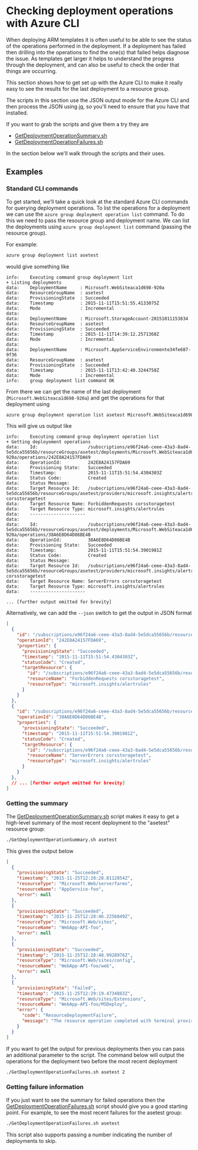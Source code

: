# Checking deployment operations with Azure CLI
When deploying ARM templates it is often useful to be able to see the status of the operations performed in the deployment.
If a deployment has failed then drilling into the operations to find the one(s) that failed helps diagnose the issue.
As templates get larger it helps to understand the progress through the deployment, and can also be useful to check the order that things are occurring.

This section shows how to get set up with the Azure CLI to make it really easy to see the results for the last deployment to a resource group.

The scripts in this section use the JSON output mode for the Azure CLI and then process the JSON using [jq](https://stedolan.github.io/jq/), so you'll need to ensure that you have that installed.

If you want to grab the scripts and give them a try they are
* [GetDeploymentOperationSummary.sh](/Tips-and-tricks/scripts/GetDeploymentOperationSummary.sh)
* [GetDeploymentOperationFailures.sh](/Tips-and-tricks/scripts/GetDeploymentOperationFailures.sh)

In the section below we'll walk through the scripts and their uses.

## Examples

### Standard CLI commands
To get started, we’ll take a quick look at the standard Azure CLI commands for querying deployment operations. To list the operations for a deployment we can use the `azure group deployment operation list` command. To do this we need to pass the resource group and deployment name. We can list the deployments using `azure group deployment list` command (passing the resource group).

For example:

```bash
azure group deployment list asetest
```

would give something like

```
info:    Executing command group deployment list
+ Listing deployments
data:    DeploymentName     : Microsoft.WebSiteaca1d698-920a
data:    ResourceGroupName  : asetest
data:    ProvisioningState  : Succeeded
data:    Timestamp          : 2015-11-11T15:51:55.4133075Z
data:    Mode               : Incremental
data:
data:    DeploymentName     : Microsoft.StorageAccount-20151011153834
data:    ResourceGroupName  : asetest
data:    ProvisioningState  : Succeeded
data:    Timestamp          : 2015-11-11T14:39:12.2571368Z
data:    Mode               : Incremental
data:
data:    DeploymentName     : Microsoft.AppServiceEnvironmente34fe687-9f36
data:    ResourceGroupName  : asetest
data:    ProvisioningState  : Succeeded
data:    Timestamp          : 2015-11-11T13:42:40.3244758Z
data:    Mode               : Incremental
info:    group deployment list command OK
```

From there we can get the name of the last deployment (`Microsoft.WebSiteaca1d698-920a`) and get the operations for that deployment using

```bash
azure group deployment operation list asetest Microsoft.WebSiteaca1d698-920a
```

This will give us output like

```
info:    Executing command group deployment operation list
+ Getting deployoment operations
data:    Id:                   /subscriptions/e96f24a6-ceee-43a3-8ad4-5e5dca55656b/resourceGroups/asetest/deployments/Microsoft.WebSiteaca1d698-920a/operations/242E8A24157FDA69
data:    OperationId:          242E8A24157FDA69
data:    Provisioning State:   Succeeded
data:    Timestamp:            2015-11-11T15:51:54.4304303Z
data:    Status Code:          Created
data:    Status Message:
data:    Target Resource Id:   /subscriptions/e96f24a6-ceee-43a3-8ad4-5e5dca55656b/resourceGroups/asetest/providers/microsoft.insights/alertrules/ForbiddenRequests corsstoragetest
data:    Target Resource Name: ForbiddenRequests corsstoragetest
data:    Target Resource Type: microsoft.insights/alertrules
data:    ---------------------
data:
data:    Id:                   /subscriptions/e96f24a6-ceee-43a3-8ad4-5e5dca55656b/resourceGroups/asetest/deployments/Microsoft.WebSiteaca1d698-920a/operations/38A6E8D64D86BE4B
data:    OperationId:          38A6E8D64D86BE4B
data:    Provisioning State:   Succeeded
data:    Timestamp:            2015-11-11T15:51:54.3901981Z
data:    Status Code:          Created
data:    Status Message:
data:    Target Resource Id:   /subscriptions/e96f24a6-ceee-43a3-8ad4-5e5dca55656b/resourceGroups/asetest/providers/microsoft.insights/alertrules/ServerErrors corsstoragetest
data:    Target Resource Name: ServerErrors corsstoragetest
data:    Target Resource Type: microsoft.insights/alertrules
data:    ---------------------

... [further output omitted for brevity]    
```

Alternatively, we can add the `--json` switch to get the output in JSON format

```json
[
  {
    "id": "/subscriptions/e96f24a6-ceee-43a3-8ad4-5e5dca55656b/resourceGroups/asetest/deployments/Microsoft.WebSiteaca1d698-920a/operations/242E8A24157FDA69",
    "operationId": "242E8A24157FDA69",
    "properties": {
      "provisioningState": "Succeeded",
      "timestamp": "2015-11-11T15:51:54.4304303Z",
      "statusCode": "Created",
      "targetResource": {
        "id": "/subscriptions/e96f24a6-ceee-43a3-8ad4-5e5dca55656b/resourceGroups/asetest/providers/microsoft.insights/alertrules/ForbiddenRequests corsstoragetest",
        "resourceName": "ForbiddenRequests corsstoragetest",
        "resourceType": "microsoft.insights/alertrules"
      }
    }
  },
  {
    "id": "/subscriptions/e96f24a6-ceee-43a3-8ad4-5e5dca55656b/resourceGroups/asetest/deployments/Microsoft.WebSiteaca1d698-920a/operations/38A6E8D64D86BE4B",
    "operationId": "38A6E8D64D86BE4B",
    "properties": {
      "provisioningState": "Succeeded",
      "timestamp": "2015-11-11T15:51:54.3901981Z",
      "statusCode": "Created",
      "targetResource": {
        "id": "/subscriptions/e96f24a6-ceee-43a3-8ad4-5e5dca55656b/resourceGroups/asetest/providers/microsoft.insights/alertrules/ServerErrors corsstoragetest",
        "resourceName": "ServerErrors corsstoragetest",
        "resourceType": "microsoft.insights/alertrules"
      }
    }
  },
  // ... [further output omitted for brevity]   
]
``` 

### Getting the summary
The [GetDeploymentOperationSummary.sh](/Tips-and-tricks/scripts/GetDeploymentOperationSummary.sh) script makes it easy to get a high-level summary of the most recent deployment to the "asetest" resource group:

```bash
./GetDeploymentOperationSummary.sh asetest
```

This gives the output below
```json
[
  {
    "provisioningState": "Succeeded",
    "timestamp": "2015-11-25T12:28:28.8112854Z",
    "resourceType": "Microsoft.Web/serverfarms",
    "resourceName": "AppService-foo",
    "error": null
  },
  {
    "provisioningState": "Succeeded",
    "timestamp": "2015-11-25T12:28:46.2256849Z",
    "resourceType": "Microsoft.Web/sites",
    "resourceName": "WebApp-API-foo",
    "error": null
  },
  {
    "provisioningState": "Succeeded",
    "timestamp": "2015-11-25T12:28:48.9928976Z",
    "resourceType": "Microsoft.Web/sites/config",
    "resourceName": "WebApp-API-foo/web",
    "error": null
  },
  {
    "provisioningState": "Failed",
    "timestamp": "2015-11-25T12:29:19.4734883Z",
    "resourceType": "Microsoft.Web/sites/Extensions",
    "resourceName": "WebApp-API-foo/MSDeploy",
    "error": {
      "code": "ResourceDeploymentFailure",
      "message": "The resource operation completed with terminal provisioning state 'Failed'."
    }
  }
]
```

If you want to get the output for previous deployments then you can pass an additional parameter to the script. The command below will output the operations for the deployment two before the most recent deployment

```bash
./GetDeploymentOperationFailures.sh asetest 2
```

### Getting failure information

If you just want to see the summary for failed operations then the  [GetDeploymentOperationFailures.sh](/Tips-and-tricks/scripts/GetDeploymentOperationFailures.sh) script should give you a good starting point. For example, to see the most recent failures for the asetest group:

```bash
./GetDeploymentOperationFailures.sh asetest
```

This script also supports passing a number indicating the number of deployments to skip. 